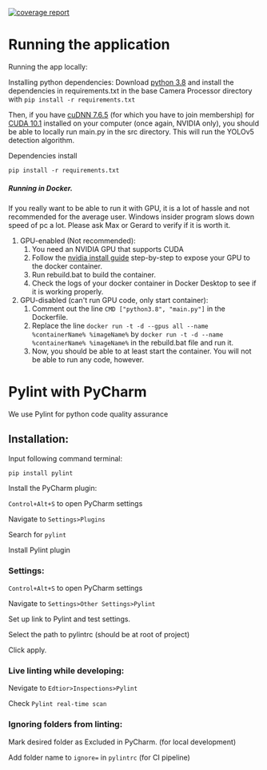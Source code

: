 [![coverage report](https://https://git.science.uu.nl/e.w.j.bangma/tracktech/badges/SPC-285_Analyze_Code_Coverage/coverage.svg)](https://https://git.science.uu.nl/e.w.j.bangma/tracktech/commits/SPC-285_Analyze_Code_Coverage)

# Running the application
Running the app locally:

Installing python dependencies:
Download [python 3.8] and install the dependencies in requirements.txt in the base Camera Processor directory with 
```pip install -r requirements.txt```

Then, if you have [cuDNN 7.6.5] (for which you have to join membership) for [CUDA 10.1] installed on your computer 
(once again, NVIDIA only), you should be able to locally run main.py in the src directory.
This will run the YOLOv5 detection algorithm.


Dependencies install
```
pip install -r requirements.txt
```

##### Running in Docker. 
If you really want to be able to run it with GPU, it is a lot of hassle and not recommended for the average user.
Windows insider program slows down speed of pc a lot. Please ask Max or Gerard to verify if it is worth it.

1. GPU-enabled (Not recommended):
   1. You need an NVIDIA GPU that supports CUDA
   2. Follow the [nvidia install guide] step-by-step to expose your GPU to the docker container.
   3. Run rebuild.bat to build the container.
   4. Check the logs of your docker container in Docker Desktop to see if it is working properly.
2. GPU-disabled (can't run GPU code, only start container):
   1. Comment out the line ```CMD ["python3.8", "main.py"]``` in the Dockerfile.
   2. Replace the line ```docker run -t -d --gpus all --name %containerName% %imageName%``` by 
   ```docker run -t -d --name %containerName% %imageName%``` in the rebuild.bat file and run it.
   3. Now, you should be able to at least start the container. You will not be able to run any code, however.

[python 3.8]: https://www.python.org/downloads/release/python-380/
[tensorflow compatability]: https://www.tensorflow.org/install/source#gpu
[nvidia install guide]: https://docs.nvidia.com/cuda/wsl-user-guide/index.html
[CUDA 10.1]: https://developer.nvidia.com/cuda-10.1-download-archive-base
[cuDNN 7.6.5]: https://developer.nvidia.com/compute/machine-learning/cudnn/secure/7.6.5.32/production/10.1_20191031/cudnn-10.1-windows10-x64-v7.6.5.32.zip

# Pylint with PyCharm

We use Pylint for python code quality assurance

## Installation:

Input following command terminal:
```
pip install pylint
```

Install the PyCharm plugin:

`Control+Alt+S` to open PyCharm settings

Navigate to `Settings>Plugins`

Search for `pylint`

Install Pylint plugin

### Settings:

`Control+Alt+S` to open PyCharm settings

Navigate to `Settings>Other Settings>Pylint`

Set up link to Pylint and test settings.

Select the path to pylintrc (should be at root of project)

Click apply.

### Live linting while developing:

Nevigate to `Edtior>Inspections>Pylint`

Check `Pylint real-time scan`

### Ignoring folders from linting:

Mark desired folder as Excluded in PyCharm. (for local development)

Add folder name to `ignore=` in `pylintrc` (for CI pipeline)
